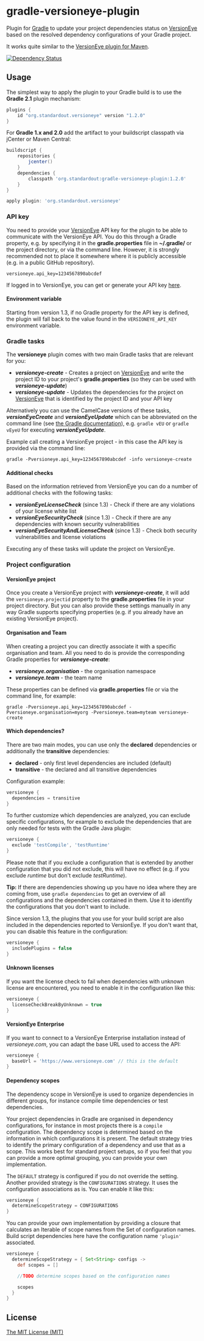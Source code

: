 gradle-versioneye-plugin
========================

Plugin for [Gradle](http://www.gradle.org/) to update your project dependencies status on [VersionEye](https://www.versioneye.com) based on the resolved dependency configurations of your Gradle project.

It works quite similar to the [VersionEye plugin for Maven](https://github.com/versioneye/versioneye_maven_plugin).

[![Dependency Status](https://www.versioneye.com/java/org.standardout:gradle-versioneye-plugin/badge.svg)](https://www.versioneye.com/java/org.standardout:gradle-versioneye-plugin)

Usage
-----

The simplest way to apply the plugin to your Gradle build is to use the **Gradle 2.1** plugin mechanism:

```groovy
plugins {
    id "org.standardout.versioneye" version "1.2.0"
}
```

For **Gradle 1.x and 2.0** add the artifact to your buildscript classpath via jCenter or Maven Central:

```groovy
buildscript {
	repositories {
		jcenter()
	}
	dependencies {
		classpath 'org.standardout:gradle-versioneye-plugin:1.2.0'
	}
}

apply plugin: 'org.standardout.versioneye'
```

### API key

You need to provide your [VersionEye](https://www.versioneye.com) API key for the plugin to be able to communicate with the VersionEye API. You do this through a Gradle property, e.g. by specifying it in the **gradle.properties** file in **~/.gradle/** or the project directory, or via the command line. However, it is strongly recommended not to place it somewhere where it is publicly accessible (e.g. in a public GitHub repository).

```
versioneye.api_key=1234567890abcdef
```

If logged in to VersionEye, you can get or generate your API key [here](https://www.versioneye.com/settings/api).


#### Environment variable

Starting from version 1.3, if no Gradle property for the API key is defined, the plugin will fall back to the value found in the `VERSIONEYE_API_KEY` environment variable.


### Gradle tasks

The **versioneye** plugin comes with two main Gradle tasks that are relevant for you:

* ***versioneye-create*** - Creates a project on [VersionEye](https://www.versioneye.com) and write the project ID to your project's **gradle.properties** (so they can be used with ***versioneye-update***)
* ***versioneye-update*** - Updates the dependencies for the project on [VersionEye](https://www.versioneye.com) that is identified by the project ID and your API key
 
Alternatively you can use the CamelCase versions of these tasks, ***versionEyeCreate*** and ***versionEyeUpdate*** which can be abbreviated on the command line (see [the Gradle documentation](http://www.gradle.org/docs/current/userguide/tutorial_gradle_command_line.html)), e.g. `gradle vEU` or `gradle vEyeU` for executing ***versionEyeUpdate***.

Example call creating a VersionEye project - in this case the API key is provided via the command line:

```
gradle -Pversioneye.api_key=1234567890abcdef -info versioneye-create
```

#### Additional checks

Based on the information retrieved from VersionEye you can do a number of additional checks with the following tasks:

* ***versionEyeLicenseCheck*** (since 1.3) - Check if there are any violations of your license white list
* ***versionEyeSecurityCheck*** (since 1.3) - Check if there are any dependencies with known security vulnerabilities
* ***versionEyeSecurityAndLicenseCheck*** (since 1.3) - Check both security vulnerabilities and license violations

Executing any of these tasks will update the project on VersionEye.


### Project configuration

#### VersionEye project

Once you create a VersionEye project with ***versioneye-create***, it will add the `versioneye.projectid` property to the **gradle.properties** file in your project directory. But you can also provide these settings manually in any way Gradle supports specifying properties (e.g. if you already have an existing VersionEye project).


#### Organisation and Team

When creating a project you can directly associate it with a specific organisation and team.
All you need to do is provide the corresponding Gradle properties for ***versioneye-create***:

* ***versioneye.organisation*** - the organisation namespace
* ***versioneye.team*** - the team name

These properties can be defined via **gradle.properties** file or via the command line, for example:

```
gradle -Pversioneye.api_key=1234567890abcdef -Pversioneye.organisation=myorg -Pversioneye.team=myteam versioneye-create
```


#### Which dependencies?

There are two main modes, you can use only the **declared** dependencies or additionally the **transitive** dependencies:

* **declared** - only first level dependencies are included (default)
* **transitive** - the declared and all transitive dependencies

Configuration example:
```groovy
versioneye {
  dependencies = transitive
}
```

To further customize which dependencies are analyzed, you can exclude specific configurations, for example to exclude the dependencies that are only needed for tests with the Gradle Java plugin:
```groovy
versioneye {
  exclude 'testCompile', 'testRuntime'
}
```

Please note that if you exclude a configuration that is extended by another configuration that you did not exclude, this will have no effect (e.g. if you exclude *runtime* but don't exclude *testRuntime*).

**Tip:** If there are dependencies showing up you have no idea where they are coming from, use `gradle dependencies` to get an overview of all configurations and the dependencies contained in them. Use it to identifiy the configurations that you don't want to include.

Since version 1.3, the plugins that you use for your build script are also included in the dependencies reported to VersionEye. If you don't want that, you can disable this feature in the configuration:

```groovy
versioneye {
  includePlugins = false
}
```


#### Unknown licenses

If you want the license check to fail when dependencies with unknown license are encountered, you need to enable it in the configuration like this:

```groovy
versioneye {
  licenseCheckBreakByUnknown = true
}
```


#### VersionEye Enterprise

If you want to connect to a VersionEye Enterprise installation instead of *versioneye.com*, you can adapt the base URL used to access the API:

```groovy
versioneye {
  baseUrl = 'https://www.versioneye.com' // this is the default
}
```


#### Dependency scopes

The dependency scope in VersionEye is used to organize dependencies in different groups, for instance compile time dependencies or test dependencies.

Your project dependencies in Gradle are organised in dependency configurations, for instance in most projects there is a `compile` configuration. The dependency scope is determined based on the information in which configurations it is present.
The default strategy tries to identify the primary configuration of a dependency and use that as a scope.
This works best for standard project setups, so if you feel that you can provide a more optimal grouping, you can provide your own implementation.

The `DEFAULT` strategy is configured if you do not override the setting. Another provided strategy is the `CONFIGURATIONS` strategy.
It uses the configuration associations as is. You can enable it like this:

```groovy
versioneye {
  determineScopeStrategy = CONFIGURATIONS
}
```

You can provide your own implementation by providing a closure that calculates an Iterable of scope names from the Set of configuration names.
Build script dependencies here have the configuration name `'plugin'` associated.

```groovy
versioneye {
  determineScopeStrategy = { Set<String> configs ->
    def scopes = []

    //TODO determine scopes based on the configuration names

    scopes
  }
}
```


License
-----

[The MIT License (MIT)](http://opensource.org/licenses/MIT)
